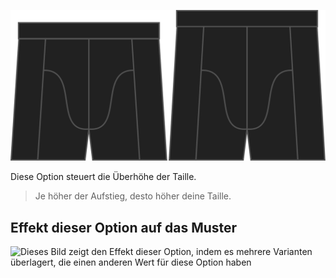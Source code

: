 ![Die Aufstiegsoption auf Bruce](./rise.svg)

Diese Option steuert die Überhöhe der Taille.

> Je höher der Aufstieg, desto höher deine Taille.

## Effekt dieser Option auf das Muster

![Dieses Bild zeigt den Effekt dieser Option, indem es mehrere Varianten überlagert, die einen anderen Wert für diese Option haben](bruce\_rise\_sample.svg "Effekt dieser Option auf das Muster")
